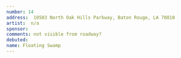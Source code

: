 ```yaml
---
number: 14
address:  10503 North Oak Hills Parkway, Baton Rouge, LA 70810
artist:  n/a
sponsor: 
comments: not visible from roadway?
debuted:
name: Floating Swamp
---
```

